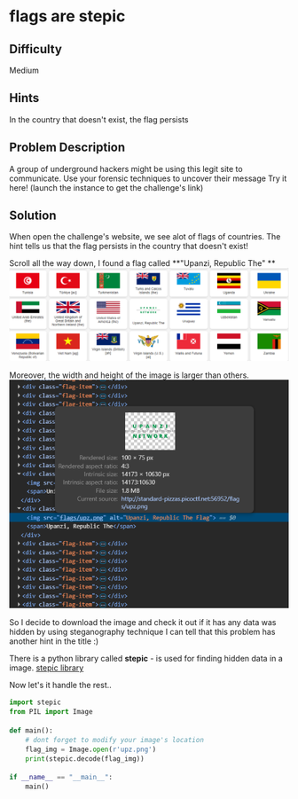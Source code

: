 # flags are stepic
## Difficulty
Medium 
## Hints 
In the country that doesn't exist, the flag persists
## Problem Description
A group of underground hackers might be using this legit site to communicate. Use your forensic techniques to uncover their message
Try it here! (launch the instance to get the challenge's link)  
## Solution 
When open the challenge's website, we see alot of flags of countries. 
The hint tells us that the flag persists in the country that doesn't exist!

Scroll all the way down, I found a flag called **"Upanzi, Republic The" **
![](https://github.com/Nam-Duong427/CTF/blob/main/forensics/flags%20are%20stepic/image.png)

Moreover, the width and height of the image is larger than others. 
![](https://github.com/Nam-Duong427/CTF/blob/main/forensics/flags%20are%20stepic/img_size.png)

So I decide to download the image and check it out if it has any data was hidden by using steganography technique 
I can tell that this problem has another hint in the title :) 

There is a python library called **stepic** - is used for finding hidden data in a image. 
[stepic library](https://pypi.org/project/stepic/)

Now let's it handle the rest.. 
```python
import stepic
from PIL import Image

def main():
    # dont forget to modify your image's location
    flag_img = Image.open(r'upz.png')
    print(stepic.decode(flag_img))

if __name__ == "__main__":
    main()
```


